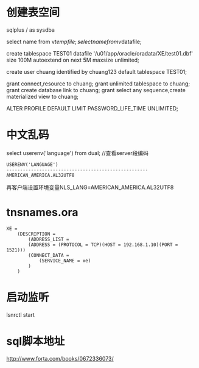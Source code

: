 # 创建表空间
sqlplus / as sysdba  

select name from v$tempfile; 
select name from v$datafile;

create tablespace TEST01 datafile '/u01/app/oracle/oradata/XE/test01.dbf' size 100M autoextend on next 5M maxsize unlimited;

create user chuang identified by chuang123 default tablespace TEST01;

grant connect,resource to chuang;
grant unlimited tablespace to chuang;
grant create database link to chuang;
grant select any sequence,create materialized view to chuang;

ALTER PROFILE DEFAULT LIMIT PASSWORD_LIFE_TIME UNLIMITED;  

# 中文乱码
select userenv('language') from dual; //查看server段编码  
``` 
USERENV('LANGUAGE')
----------------------------------------------------
AMERICAN_AMERICA.AL32UTF8
```

再客户端设置环境变量NLS_LANG=AMERICAN_AMERICA.AL32UTF8

# tnsnames.ora
```
XE = 
	(DESCRIPTION = 
		(ADDRESS_LIST = 
		(ADDRESS = (PROTOCOL = TCP)(HOST = 192.168.1.10)(PORT = 1521))) 
		(CONNECT_DATA = 
			(SERVICE_NAME = xe) 
		)
	)
```

# 启动监听
lsnrctl start

# sql脚本地址
http://www.forta.com/books/0672336073/  